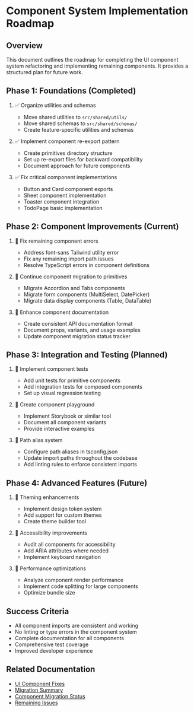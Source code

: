 # Component System Implementation Roadmap

## Overview

This document outlines the roadmap for completing the UI component system refactoring and implementing remaining components. It provides a structured plan for future work.

## Phase 1: Foundations (Completed)

1. ✅ Organize utilities and schemas
   - Move shared utilities to `src/shared/utils/`
   - Move shared schemas to `src/shared/schemas/`
   - Create feature-specific utilities and schemas

2. ✅ Implement component re-export pattern
   - Create primitives directory structure
   - Set up re-export files for backward compatibility
   - Document approach for future components

3. ✅ Fix critical component implementations
   - Button and Card component exports
   - Sheet component implementation
   - Toaster component integration
   - TodoPage basic implementation

## Phase 2: Component Improvements (Current)

1. 🔄 Fix remaining component errors
   - Address font-sans Tailwind utility error
   - Fix any remaining import path issues
   - Resolve TypeScript errors in component definitions

2. 🔄 Continue component migration to primitives
   - Migrate Accordion and Tabs components
   - Migrate form components (MultiSelect, DatePicker)
   - Migrate data display components (Table, DataTable)

3. 🔄 Enhance component documentation
   - Create consistent API documentation format
   - Document props, variants, and usage examples
   - Update component migration status tracker

## Phase 3: Integration and Testing (Planned)

1. 📅 Implement component tests
   - Add unit tests for primitive components
   - Add integration tests for composed components
   - Set up visual regression testing

2. 📅 Create component playground
   - Implement Storybook or similar tool
   - Document all component variants
   - Provide interactive examples

3. 📅 Path alias system
   - Configure path aliases in tsconfig.json
   - Update import paths throughout the codebase
   - Add linting rules to enforce consistent imports

## Phase 4: Advanced Features (Future)

1. 📅 Theming enhancements
   - Implement design token system
   - Add support for custom themes
   - Create theme builder tool

2. 📅 Accessibility improvements
   - Audit all components for accessibility
   - Add ARIA attributes where needed
   - Implement keyboard navigation

3. 📅 Performance optimizations
   - Analyze component render performance
   - Implement code splitting for large components
   - Optimize bundle size

## Success Criteria

- All component imports are consistent and working
- No linting or type errors in the component system
- Complete documentation for all components
- Comprehensive test coverage
- Improved developer experience

## Related Documentation

- [UI Component Fixes](./ui-component-fixes.md)
- [Migration Summary](./migration-summary.md)
- [Component Migration Status](./component-migration-status.md)
- [Remaining Issues](./remaining-issues.md) 
